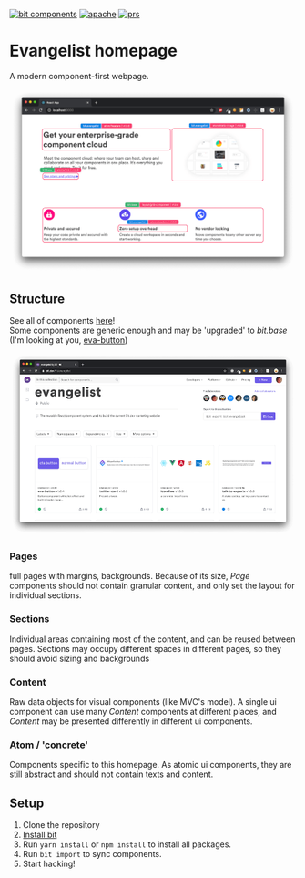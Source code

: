 [![bit components](https://img.shields.io/badge/dynamic/json.svg?color=6e3991&label=bit%20components&query=payload.totalComponents&url=https://api.bit.dev/scope/bit/evangelist)](https://bit.dev/bit/evangelist)
<a href="https://opensource.org/licenses/Apache-2.0"><img alt="apache" src="https://img.shields.io/badge/License-Apache%202.0-blue.svg"></a>
<a href="https://github.com/teambit/example-templates/blob/master/README.md#contributing"><img alt="prs" src="https://img.shields.io/badge/PRs-welcome-brightgreen.svg"></a>

# Evangelist homepage

A modern component-first webpage.  

![screenshot](./docs/highlighter.png)

## Structure
See all of components [here](https://bit.dev/bit/evangelist)!  
Some components are generic enough and may be 'upgraded' to _bit.base_ (I'm looking at you, [eva-button](https://bit.dev/bit/evangelist/atom/eva-button))

![scope](./docs/scope-screenshot.png)

### Pages
full pages with margins, backgrounds. Because of its size, _Page_ components should not contain granular content, and only set the layout for individual sections.

### Sections
Individual areas containing most of the content, and can be reused between pages. Sections may occupy different spaces in different pages, so they should avoid sizing and backgrounds

### Content

Raw data objects for visual components (like MVC's model). A single ui component can use many _Content_ components at different places, and _Content_ may be presented differently in different ui components.

### Atom / 'concrete'
Components specific to this homepage. As atomic ui components, they are still abstract and should not contain texts and content.  

## Setup

1. Clone the repository
1. [Install bit](https://docs.bit.dev/docs/installation)
1. Run `yarn install` or `npm install` to install all packages.
1. Run `bit import` to sync components.
1. Start hacking!
